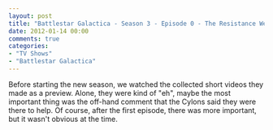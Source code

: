 ```yaml
---
layout: post
title: "Battlestar Galactica - Season 3 - Episode 0 - The Resistance Webisodes"
date: 2012-01-14 00:00
comments: true
categories:
- "TV Shows"
- "Battlestar Galactica"
---
```


Before starting the new season, we watched the collected short
videos they made as a preview. Alone, they were kind of "eh",
maybe the most important thing was the off-hand comment that the
Cylons said they were there to help. Of course, after the first
episode, there was more important, but it wasn't obvious at the
time.

